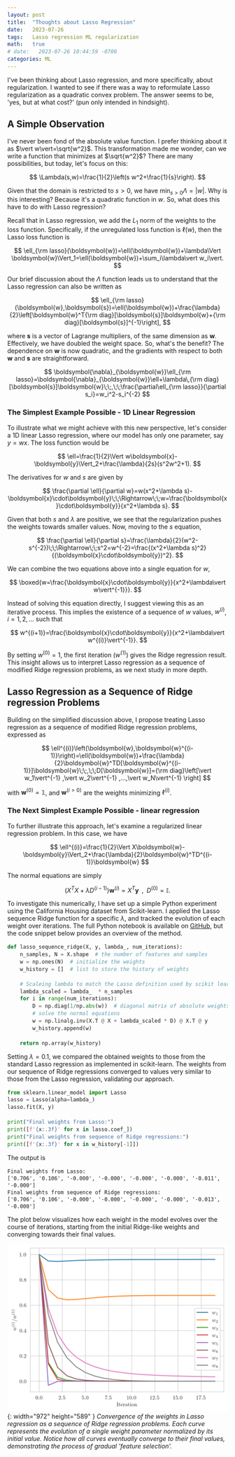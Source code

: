 ```yaml
---
layout: post
title:  "Thoughts about Lasso Regression"
date:   2023-07-26
tags:   Lasso regression ML regularization
math:   true
# date:   2023-07-26 10:44:59 -0700
categories: ML
---
```

I've been thinking about Lasso regression, and more specifically, about regularization. I wanted to see if there was a way to reformulate Lasso regularization as a quadratic convex problem. The answer seems to be, 'yes, but at what cost?' (pun only intended in hindsight).


## A Simple Observation
I've never been fond of the absolute value function. I prefer thinking about it as $\vert w\vert=\sqrt{w^2}$. This transformation made me wonder, can we write a function that minimizes at $\sqrt{w^2}$? There are many possibilities, but today, let's focus on this:

$$
    \Lambda(s,w)=\frac{1}{2}\left(s w^2+\frac{1}{s}\right).
$$

Given that the domain is restricted to $s>0$, we have $\min_{s>0}\Lambda=\vert w\vert$. Why is this interesting? Because it's a quadratic function in $w$. So, what does this have to do with Lasso regression?

Recall that in Lasso regression, we add the $L_1$ norm of the weights to the loss function. Specifically, if the unregulated loss function is $\ell(w)$, then the Lasso loss function is

$$
    \ell_{\rm lasso}(\boldsymbol{w})=\ell(\boldsymbol{w})+\lambda\Vert \boldsymbol{w}\Vert_1=\ell(\boldsymbol{w})+\sum_i\lambda\vert w_i\vert.
$$

Our brief discussion about the $\Lambda$ function leads us to understand that the Lasso regression can also be written as

$$
   \ell_{\rm lasso}(\boldsymbol{w},\boldsymbol{s})=\ell(\boldsymbol{w})+\frac{\lambda}{2}\left[\boldsymbol{w}^T{\rm diag}[\boldsymbol{s}]\boldsymbol{w}+{\rm diag}[\boldsymbol{s}]^{-1}\right],
$$

where $\boldsymbol{s}$ is a vector of Lagrange multipliers, of the same dimension as $\boldsymbol{w}$. Effectively, we have doubled the weight space. So, what's the benefit? The dependence on $\boldsymbol{w}$ is now quadratic, and the gradients with respect to both $\boldsymbol{w}$ and $\boldsymbol{s}$ are straightforward.

$$
    \boldsymbol{\nabla}_{\boldsymbol{w}}\ell_{\rm lasso}=\boldsymbol{\nabla}_{\boldsymbol{w}}\ell+\lambda\,{\rm diag}[\boldsymbol{s}]\boldsymbol{w}\;\;,\;\;\frac{\partial\ell_{\rm lasso}}{\partial s_i}=w_i^2-s_i^{-2}
$$

### The Simplest Example Possible - 1D Linear Regression
To illustrate what we might achieve with this new perspective, let's consider a 1D linear Lasso regression, where our model has only one parameter, say $y=w x$. The loss function would be

$$
    \ell=\frac{1}{2}\Vert w\boldsymbol{x}-\boldsymbol{y}\Vert_2+\frac{\lambda}{2s}(s^2w^2+1).
$$

The derivatives for $w$ and $s$ are given by

$$
    \frac{\partial \ell}{\partial w}=w(x^2+\lambda s)-\boldsymbol{x}\cdot\boldsymbol{y}\;\;\Rightarrow\;\;w=\frac{\boldsymbol{x}\cdot\boldsymbol{y}}{x^2+\lambda s}.
$$

Given that both $s$ and $\lambda$ are positive, we see that the regularization pushes the weights towards smaller values. Now, moving to the $s$ equation,

$$
    \frac{\partial \ell}{\partial s}=\frac{\lambda}{2}(w^2-s^{-2})\;\;\Rightarrow\;\;s^2=w^{-2}=\frac{(x^2+\lambda s)^2}{(\boldsymbol{x}\cdot\boldsymbol{y})^2}.
$$

We can combine the two equations above into a single equation for $w$,

$$
    \boxed{w=\frac{\boldsymbol{x}\cdot\boldsymbol{y}}{x^2+\lambda\vert w\vert^{-1}}}.
$$

Instead of solving this equation directly, I suggest viewing this as an iterative process. This implies the existence of a sequence of $w$ values, $w^{(i)}$, $i=1,2,...$ such that

$$
    w^{(i+1)}=\frac{\boldsymbol{x}\cdot\boldsymbol{y}}{x^2+\lambda\vert w^{(i)}\vert^{-1}}.
$$

By setting $w^{(0)}=1$, the first iteration ($w^{(1)}$) gives the Ridge regression result. This insight allows us to interpret Lasso regression as a sequence of modified Ridge regression problems, as we next study in more depth.



## Lasso Regression as a Sequence of Ridge regression Problems
Building on the simplified discussion above, I propose treating Lasso regression as a sequence of modified Ridge regression problems, expressed as

$$
    \ell^{(i)}\left(\boldsymbol{w},\boldsymbol{w}^{(i-1)}\right)=\ell(\boldsymbol{w})+\frac{\lambda}{2}\boldsymbol{w}^TD[\boldsymbol{w}^{(i-1)}]\boldsymbol{w}\;\;,\;\;D[\boldsymbol{w}]={\rm diag}\left[\vert w_1\vert^{-1} ,\vert w_2\vert^{-1} ,...,\vert w_N\vert^{-1} \right]
$$

with $\boldsymbol{w}^{(0)}=\mathbb{1}$, and $\boldsymbol{w}^{(i>0)}$ are the weights minimizing $\ell^{(i)}$.


### The Next Simplest Example Possible - linear regression
To further illustrate this approach, let's examine a regularized linear regression problem. In this case, we have

$$
    \ell^{(i)}=\frac{1}{2}\Vert X\boldsymbol{w}-\boldsymbol{y}\Vert_2+\frac{\lambda}{2}\boldsymbol{w}^TD^{(i-1)}\boldsymbol{w}
$$

The normal equations are simply

$$
    \left(X^TX+\lambda D^{(i-1)}\right)\boldsymbol{w}^{(i)}=X^T\boldsymbol{y}\;\;,\;\; D^{(0)}=\mathbb{I}.
$$


To investigate this numerically, I have set up a simple Python experiment using the California Housing dataset from Scikit-learn. I applied the Lasso sequence Ridge function for a specific $\lambda$, and tracked the evolution of each weight over iterations. The full Python notebook is available on [GitHub](https://github.com/Nadav-out/Blog_related/blob/main/Lasso.ipynb), but the code snippet below provides an overview of the method.


```python
def lasso_sequence_ridge(X, y, lambda_, num_iterations):
    n_samples, N = X.shape  # the number of features and samples
    w = np.ones(N)  # initialize the weights
    w_history = []  # list to store the history of weights

    # Scaleing lambda to match the Lasso definition used by scikit learn
    lambda_scaled = lambda_  * n_samples
    for i in range(num_iterations):
        D = np.diag(1/np.abs(w))  # diagonal matrix of absolute weights
        # solve the normal equations
        w = np.linalg.inv(X.T @ X + lambda_scaled * D) @ X.T @ y
        w_history.append(w)

    return np.array(w_history)
```
Setting $\lambda=0.1$, we compared the obtained weights to those from the standard Lasso regression as implemented in scikit-learn. The weights from our sequence of Ridge regressions converged to values very similar to those from the Lasso regression, validating our approach.



```python
from sklearn.linear_model import Lasso
lasso = Lasso(alpha=lambda_)
lasso.fit(X, y)

print("Final weights from Lasso:")
print([f'{x:.3f}' for x in lasso.coef_])
print("Final weights from sequence of Ridge regressions:")
print([f'{x:.3f}' for x in w_history[-1]])

```

The output is
```
Final weights from Lasso:
['0.706', '0.106', '-0.000', '-0.000', '-0.000', '-0.000', '-0.011', '-0.000']
Final weights from sequence of Ridge regressions:
['0.706', '0.106', '-0.000', '-0.000', '-0.000', '-0.000', '-0.013', '-0.000']
```

The plot below visualizes how each weight in the model evolves over the course of iterations, starting from the initial Ridge-like weights and converging towards their final values.

![Desktop View](/assets/images/lasso_conv.png){: width="972" height="589" }
_Convergence of the weights in Lasso regression as a sequence of Ridge regression problems. Each curve represents the evolution of a single weight parameter normalized by its initial value. Notice how all curves eventually converge to their final values, demonstrating the process of gradual 'feature selection'._

